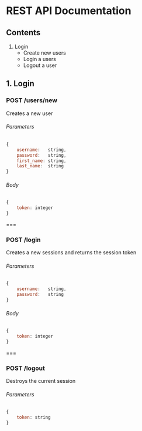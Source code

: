 # REST API Documentation

## Contents
1. Login
    * Create new users
    * Login a users
    * Logout a user

## 1. Login

### POST /users/new
Creates a new user
###### Parameters
```javascript
{
    username:   string,
    password:   string,
    first_name: string,
    last_name:  string
}
```

###### Body
```javascript
{
    token: integer
}
```
===

### POST /login
Creates a new sessions and returns the session token
###### Parameters
```javascript
{
    username:   string,
    password:   string
}
```

###### Body
```javascript
{
    token: integer
}
```
===

### POST /logout
Destroys the current session
###### Parameters
```javascript
{
    token: string
}
```